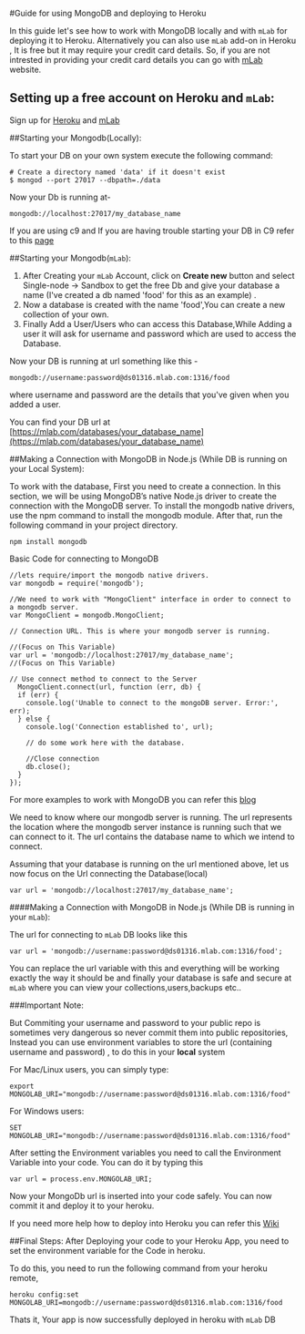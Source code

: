 #Guide for using MongoDB and deploying to Heroku

In this guide let's see how to work with MongoDB locally and with `mLab` for deploying it to Heroku. Alternatively you can also use `mLab` add-on in Heroku , It is free but it may require your credit card details. So, if you are not intrested in providing your credit card details you can go with [mLab](https://mlab.com) website. 

## Setting up a free account on Heroku and `mLab`:

Sign up for [Heroku](https://signup.heroku.com/) and [mLab](https://mlab.com/signup/)


##Starting your Mongodb(Locally): 

To start your DB on your own system execute the following command:

```
# Create a directory named 'data' if it doesn't exist
$ mongod --port 27017 --dbpath=./data
```

Now your Db is running at-

`mongodb://localhost:27017/my_database_name`

If you are using c9 and If you are having trouble starting your DB in C9 refer to this [page](https://community.c9.io/t/setting-up-mongodb/1717)

##Starting your Mongodb(`mLab`):
1. After Creating your `mLab` Account, click on **Create new** button and select Single-node -> Sandbox to get the free Db and give your database a name (I've created a db named 'food' for this as an example) .
2. Now a database is created with the name 'food',You can create a new collection of your own.
3. Finally Add a User/Users who can access this Database,While Adding a user it will ask for username and password which are used to access the Database.

Now your DB is running at url something like this -

` mongodb://username:password@ds01316.mlab.com:1316/food `


where username and password are the details that you've given when you added a user.

You can find your DB url at [https://mlab.com/databases/your_database_name](https://mlab.com/databases/your_database_name)

##Making a Connection with MongoDB in Node.js (While DB is running on your Local System):

To work with the database, First you need to create a connection. In this section, we will be using MongoDB’s native Node.js driver to create the connection with the MongoDB server. To install the mongodb native drivers, use the npm command to install the mongodb module. After that, run the following command in your project directory.

` npm install mongodb `

Basic Code for connecting to MongoDB

```
//lets require/import the mongodb native drivers.
var mongodb = require('mongodb');

//We need to work with "MongoClient" interface in order to connect to a mongodb server.
var MongoClient = mongodb.MongoClient;

// Connection URL. This is where your mongodb server is running.

//(Focus on This Variable)
var url = 'mongodb://localhost:27017/my_database_name';      
//(Focus on This Variable)

// Use connect method to connect to the Server
  MongoClient.connect(url, function (err, db) {
  if (err) {
    console.log('Unable to connect to the mongoDB server. Error:', err);
  } else {
    console.log('Connection established to', url);

    // do some work here with the database.

    //Close connection
    db.close();
  }
});

```
For more examples to work with MongoDB you can refer this  [blog](http://blog.modulus.io/mongodb-tutorial) 

We need to know where our mongodb server is running. The url represents the location where the mongodb server instance is running such that we can connect to it. The url contains the database name to which we intend to connect.

Assuming that your database is running on the url mentioned above, let us now focus on the Url connecting the Database(local)

`var url = 'mongodb://localhost:27017/my_database_name';`


####Making a Connection with MongoDB in Node.js (While DB is running in your `mLab`):

The url for connecting to `mLab` DB looks like this

```var url = 'mongodb://username:password@ds01316.mlab.com:1316/food';```

You can replace the url variable with this and everything will be working exactly the way it should be and finally your database is safe and secure at `mLab` where you can view your collections,users,backups etc..

###Important Note:

But Commiting your username and password to your public repo is sometimes very dangerous so never commit them into public repositories, Instead you can use environment variables to store the url (containing username and password) , to do this in your **local** system

For Mac/Linux users, you can simply type:

``` export MONGOLAB_URI="mongodb://username:password@ds01316.mlab.com:1316/food" ```

For Windows users:

``` SET MONGOLAB_URI="mongodb://username:password@ds01316.mlab.com:1316/food" ```

After setting the Environment variables you need to call the Environment Variable into your code. You can do it by typing this

``` var url = process.env.MONGOLAB_URI; ```

Now your MongoDb url is inserted into your code safely. You can now commit it and deploy it to your heroku.

If you need more help how to deploy into Heroku you can refer this [Wiki](https://github.com/FreeCodeCamp/FreeCodeCamp/wiki/Heroku-Deployment-Guide)

##Final Steps:
After Deploying your code to your Heroku App, you need to set the environment variable for the Code in heroku.

To do this, you need to run the following command from your heroku remote,

```heroku config:set MONGOLAB_URI=mongodb://username:password@ds01316.mlab.com:1316/food```

Thats it, Your app is now successfully deployed in heroku with `mLab` DB
